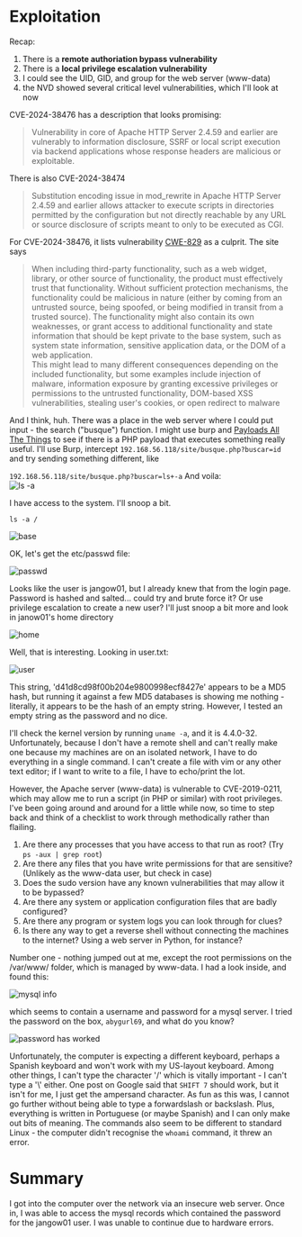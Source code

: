 # Exploitation

Recap: 
1. There is a **remote authoriation bypass vulnerability**
2. There is a **local privilege escalation vulnerability**
3. I could see the UID, GID, and group for the web server (www-data)
4. the NVD showed several critical level vulnerabilities, which I'll look at now

CVE-2024-38476 has a description that looks promising:
> Vulnerability in core of Apache HTTP Server 2.4.59 and earlier are vulnerably to information disclosure, SSRF or local script execution via backend applications whose response headers are malicious or exploitable.

There is also CVE-2024-38474
> Substitution encoding issue in mod_rewrite in Apache HTTP Server 2.4.59 and earlier allows attacker to execute scripts in directories permitted by the configuration but not directly reachable by any URL or source disclosure of scripts meant to only to be executed as CGI.

For CVE-2024-38476, it lists vulnerability [CWE-829](https://cwe.mitre.org/data/definitions/829.html) as a culprit. The site says

>When including third-party functionality, such as a web widget, library, or other source of functionality, the product must effectively trust that functionality. Without sufficient protection mechanisms, the functionality could be malicious in nature (either by coming from an untrusted source, being spoofed, or being modified in transit from a trusted source). The functionality might also contain its own weaknesses, or grant access to additional functionality and state information that should be kept private to the base system, such as system state information, sensitive application data, or the DOM of a web application.<br>
This might lead to many different consequences depending on the included functionality, but some examples include injection of malware, information exposure by granting excessive privileges or permissions to the untrusted functionality, DOM-based XSS vulnerabilities, stealing user's cookies, or open redirect to malware

And I think, huh. There was a place in the web server where I could put input - the search ("busque") function. I might use burp and [Payloads All The Things](https://swisskyrepo.github.io/PayloadsAllTheThings/) to see if there is a PHP payload that executes something really useful. I'll use Burp, intercept `192.168.56.118/site/busque.php?buscar=id` and try sending something different, like

`192.168.56.118/site/busque.php?buscar=ls+-a`
And voila:<br>
![ls -a](images/ls_a.png)

I have access to the system. I'll snoop a bit.

`ls -a /`

![base](images/base.png)

OK, let's get the etc/passwd file:

![passwd](images/passwd.png)

Looks like the user is jangow01, but I already knew that from the login page. Password is hashed and salted... could try and brute force it? Or use privilege escalation to create a new user? I'll just snoop a bit more and look in janow01's home directory

![home](images/home.png)

Well, that is interesting. Looking in user.txt:

![user](images/user_txt.png)

This string, 'd41d8cd98f00b204e9800998ecf8427e' appears to be a MD5 hash, but running it against a few MD5 databases is showing me nothing - literally, it appears to be the hash of an empty string. However, I tested an empty string as the password and no dice.

I'll check the kernel version by running `uname -a`, and it is 4.4.0-32.
Unfortunately, because I don't have a remote shell and can't really make one because my machines are on an isolated network, I have to do everything in a single command. I can't create a file with vim or any other text editor; if I want to write to a file, I have to echo/print the lot.

However, the Apache server (www-data) is vulnerable to CVE-2019-0211, which may allow me to run a script (in PHP or similar) with root privileges. I've been going around and around for a little while now, so time to step back and think of a checklist to work through methodically rather than flailing.

1. Are there any processes that you have access to that run as root? (Try `ps -aux | grep root`)
2. Are there any files that you have write permissions for that are sensitive? (Unlikely as the www-data user, but check in case)
3. Does the sudo version have any known vulnerabilities that may allow it to be bypassed?
4. Are there any system or application configuration files that are badly configured? 
5. Are there any program or system logs you can look through for clues?
6. Is there any way to get a reverse shell without connecting the machines to the internet? Using a web server in Python, for instance?

Number one - nothing jumped out at me, except the root permissions on the /var/www/ folder, which is managed by www-data. I had a look inside, and found this:

![mysql info](images/mysql.png)

which seems to contain a username and password for a mysql server. I tried the password on the box, `abygurl69`, and what do you know?

![password has worked](images/broken.png)

Unfortunately, the computer is expecting a different keyboard, perhaps a Spanish keyboard and won't work with my US-layout keyboard. Among other things, I can't type the character '/' which is vitally important - I can't type a '\\' either. One post on Google said that `SHIFT 7` should work, but it isn't for me, I just get the ampersand character. As fun as this was, I cannot go further without being able to type a forwardslash or backslash. Plus, everything is written in Portuguese (or maybe Spanish) and I can only make out bits of meaning. The commands also seem to be different to standard Linux - the computer didn't recognise the `whoami` command, it threw an error.

# Summary

I got into the computer over the network via an insecure web server. Once in, I was able to access the mysql records which contained the password for the jangow01 user. I was unable to continue due to hardware errors.